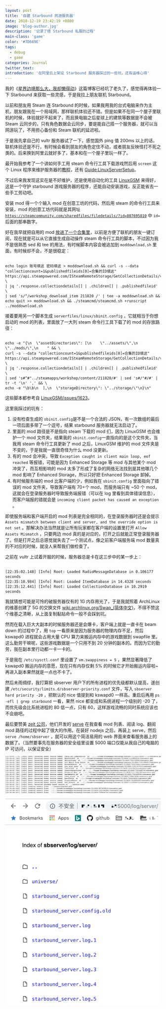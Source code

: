 ```yaml
---
layout: post
title: '自建 Starbound 网游服务器'
date: 2018-12-19 23:42:19 +0800
image: 'blog-author.jpg'
description: '记录了搭 Starbound 私服的过程'
main-class: 'game'
color: '#7D669E'
tags:
  - debug
  - game
categories: Journal
twitter_text:
introduction: '在阿里云上架设 Starbound 服务器踩过的一些坑，还有运维心得'
---
```


我的《[星界边境那么大，我却懒得动](https://onetwo.ren/%E6%98%9F%E7%95%8C%E8%BE%B9%E5%A2%83%E9%82%A3%E4%B9%88%E5%A4%A7-%E6%88%91%E5%8D%B4%E6%87%92%E5%BE%97%E5%8A%A8/)》这篇博客已经坑了老久了，感觉得再体验一下 Starbound 来获取一些灵感，于是我拉上朋友联机 Starbound。

以前和朋友用 Steam 连 Starbound 的时候，如果我用我的台式电脑来作为主机，朋友跟我在一个局域网，那样联机体验还不错。但是如果不在同一个屋子里联机的时候，体验就好不起来了，而且换电脑之后星球上的建筑等数据是不会被 Steam 云同步的，只有角色数据会云同步，要是能自己搭一个服务器，就可以当网游玩了，不用担心备份和 Steam 联机的延迟啦。

于是我先拿自己的 vultr 服务器试了一下，感觉国外 ping 值 200ms 以上的话，联机体验还是不行，有时候会看到朋友的角色定住不动，或者朋友反映怪打不死之类的。后来换到阿里云就好多了，基本和在一个屋子里玩一样了。

最开始我参考了一个讲如何手工用 steam 命令行工具下载游戏然后用 `screen` 这个 Linux 程序来维护服务器的[教程](https://steamcommunity.com/sharedfiles/filedetails/?l=german&id=200785834)，还有 [Guide:LinuxServerSetup](https://starbounder.org/Guide:LinuxServerSetup)。

不过后来我发现这实在是不好维护，还是使用自动化的工具 [LinuxGSM](https://linuxgsm.com/lgsm/sbserver/) 来得好，这是一个守护 starbound 游戏服务器的程序，还能自动安装游戏，反正能省去一些手工劳动吧。

安装 mod 得一个个输入 mod 在创意工坊的代码，然后用 steam 的命令行工具来安装，mod 的创意工坊代码就是其网址 [`https://steamcommunity.com/sharedfiles/filedetails/?id=807695810`](https://steamcommunity.com/sharedfiles/filedetails/?id=807695810) 中 `id=` 后面的那串数字。

好在我早就把自用的 mod [放进了一个合集里](https://steamcommunity.com/sharedfiles/filedetails/?id=1267792017)，以前是方便了联机的朋友一键订阅，现在就是可以从它直接生成自动操作 steam 命令行工具的脚本，不过因为我不是很熟悉 sed 和 tee 的用法，有时候脚本内容会被追加到 `moddownload.sh` 里面，有时候却不会，不是很稳定：

```shell

echo login 账号填这 密码填这 > moddownload.sh && curl -s --data "collectioncount=1&publishedfileids[0]=合集的ID填这" https://api.steampowered.com/ISteamRemoteStorage/GetCollectionDetails/v1/ \
| jq '.response.collectiondetails[] | .children[] | .publishedfileid' \
| sed 's/^/workshop_download_item 211820 /' | tee -a moddownload.sh && echo quit >> moddownload.sh && ./steamcmd/steamcmd.sh +runscript ../moddownload.sh
```

接着要用另一个脚本生成 `serverfiles/linux/sbinit.config` ，它就相当于你想启动的 mod 的列表，里面放了一大列 steam 命令行工具下载了的 mod 的存放路径：

```shell

echo -e "{\n  \"assetDirectories\": [\n    \"../assets/\",\n    \"../mods/\",\n    " && \
curl -s --data "collectioncount=1&publishedfileids[0]=合集的ID填这" https://api.steampowered.com/ISteamRemoteStorage/GetCollectionDetails/v1/ \
| jq '.response.collectiondetails[] | .children[] | .publishedfileid' \
| sed 's#^#"../steamapps/workshop/content/211820/#' | sed 's#/"#/#' | tr -t '\n' ',' && \
echo -e "\b\b\n  ],\n  \"storageDirectory\": \"../storage/\"\n}\n"
```

这些脚本都参考自 [LinuxGSM/issues/1623](https://github.com/GameServerManagers/LinuxGSM/issues/1623)。

这里我踩过的坑有：

1. 没有检查生成的 `sbinit.config`是不是一个合法的 JSON，有一次数组的最后一项后面多带了一个逗号，结果 starbound 服务器就无法启动了。
2. 里面的 mod 路径是不是指向 steam 下载的 mod 们，因为 LinuxGSM 也会维护一个 mod 文件夹，结果我的 `sbinit.config`一直指向的是这个文件夹，当我用 steam 命令行工具更新了 mod 之后，LinuxGSM 维护的 mod 文件夹是不变的，于是我就一直很奇怪为什么 mod 没更新。
3. 有的 mod 会冲突，导致 `Exception caught in client main loop, eof reached` 等报错，可能是因为 Enhanced Storage 等 mod 与其他某个 mod 冲突了，而互相影响的 mod 太多了形成了复杂的网络无法找到是其他哪几个 mod 影响了 Enhanced Storage，所以只好把 Enhanced Storage 卸掉。
4. 有时候服务端的 mod 比客户端的少，例如我在 `sbinit.config` 里面指向了错误的 mod 文件夹，导致客户端有 70+个 mod，而服务端只有 ~50 个 mod，这就会在登录服务器时导致服务端报错（可以在 log 里看到具体错误信息），而客户端报的错就会是 `incoming client packet has caused an exception` 。

即使服务端和客户端开启的 mod 列表是完全相同的，在登录服务器时还是会提示 `Assets mismatch between client and server, and the override option is not set` 。那解决办法当然就是让所有玩家都在客户端的设置里打开 `Allow Assets Mismatch` ，只要两边 mod 真的是对应的，打开之后就能正常登录服务器了。但是打开之后总感觉就失去了一个测试点，像之前客户端服务端 mod 数量真的不对应的时候，就没人来帮我们做检查了。

之前在 vultr 上试着开服的时候，服务器总是卡在这三步中的某一步上：

```log

[22:35:02.148] [Info] Root: Loaded RadioMessageDatabase in 0.106177 seconds
[22:35:10.984] [Info] Root: Loaded ItemDatabase in 14.4328 seconds
[22:35:12.441] [Info] Root: Loaded CollectionDatabase in 10.2919 seconds
```

我就猜想可能是可怜的破服务器仅有的 1G 内存用光了，于是我就照着 ArchLinux 的维基创建了 5G 的交换文件 [wiki.archlinux.org/Swap\_(简体中文)](<https://wiki.archlinux.org/index.php/Swap_(%E7%AE%80%E4%BD%93%E4%B8%AD%E6%96%87)>)，不得不赞这个维基之清晰，从上面复制黏贴命令一般不会踩到坑。

然而在载入巨大大副本的时候服务器还是会爆卡，客户端上就是一直卡在 beam down 的过程中了，用 `top` 一看原来是因为服务器的物理内存不足，然后 kswapd0 进程就会占用大量 CPU 算力来搬运内存中的游戏数据到 swapfile 里。这么勤劳干嘛呢，这些游戏数据是一个只用不到 20 分钟的副本的。而因为它的勤劳，我在副本里行动都一卡一卡的。

于是我在 `/etc/sysctl.conf` 里设置了 `vm.swappiness = 5` ，果然显著降低了 kswapd0 搬运内存的意愿，现在只有内存仅剩 5% 的时候它才开始搬运内容啦~再进入副本果然就是一点也不卡了。

然后未雨绸缪，我打算把 sbserver 用户下的所有进程的优先级都默认提高，遂创建 `/etc/security/limits.d/sbserver-priority.conf` 文件，写入 `sbserver hard priority -20` ，把默认的 nice 值提到和 kswapd0 一样高。重启后再用 `ps -efl | grep starbound` 一看，果然 nice 都变成和系统进程一个级别的 -20 了，而优先级会比系统进程的 80 低一点，只有 60，这样游戏流畅的同时系统应该也不会崩吧。

最后要赞美 [zeit 公司](https://zeit.co/)，他们开发的 [serve](https://www.npmjs.com/package/serve) 在我查看 mod 列表、阅读 log、翻阅 mod 路径的过程中起了很大的作用。在装好 nodejs 之后，再装上 serve，然后 `serve /home/sbserver` ，就可以用这个简洁易用的 web 界面来查看服务器上的数据了。（当然要事先在服务器的安全组里设置 5000 端口仅能从我自己的电脑的 IP 可访问，以保证安全）

![log1](https://raw.githubusercontent.com/linonetwo/linonetwo.github.io/master/assets/img/posts/starbound/log1.png)

![log2](https://raw.githubusercontent.com/linonetwo/linonetwo.github.io/master/assets/img/posts/starbound/log2.png)

